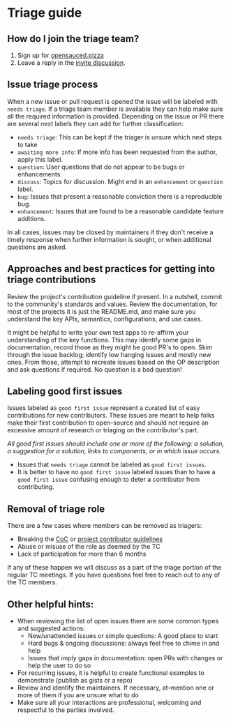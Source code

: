 # Triage guide

## How do I join the triage team?

1. Sign up for [opensauced.pizza](https://opensauced.pizza)
2. Leave a reply in the [invite discussion](https://github.com/open-sauced/open-sauced/discussions/638).

## Issue triage process

When a new issue or pull request is opened the issue will be labeled with `needs triage`. If a triage team member is available they can help make sure all the required information is provided. Depending on the issue or PR there are several next labels they can add for further classification:

- `needs triage`: This can be kept if the triager is unsure which next steps to take
- `awaiting more info`: If more info has been requested from the author, apply this label.
- `question`: User questions that do not appear to be bugs or enhancements.
- `discuss`: Topics for discussion. Might end in an `enhancement` or `question` label.
- `bug`: Issues that present a reasonable conviction there is a reproducible bug.
- `enhancement`: Issues that are found to be a reasonable candidate feature additions.

In all cases, issues may be closed by maintainers if they don't receive a timely response when further information is sought, or when additional questions are asked.

## Approaches and best practices for getting into triage contributions

Review the project's contribution guideline if present. In a nutshell, commit to the community's standards and values. Review the documentation, for most of the projects it is just the README.md, and make sure you understand the key APIs, semantics, configurations, and use cases.

It might be helpful to write your own test apps to re-affirm your understanding of the key functions. This may identify some gaps in documentation, record those as they might be good PR's to open. Skim through the issue backlog; identify low hanging issues and mostly new ones. From those, attempt to recreate issues based on the OP description and ask questions if required. No question is a bad question!

## Labeling good first issues

Issues labeled as `good first issue` represent a curated list of easy contributions for new contributors. These issues are meant to help folks make their first contribution to open-source and should not require an excessive amount of research or triaging on the contributor's part.

*All good first issues should include one or more of the following: a solution, a suggestion for a solution, links to components, or in which issue occurs.*

- Issues that `needs triage` cannot be labeled as `good first issues`.
- It is better to have no `good first issue` labeled issues than to have a `good first issue` confusing enough to deter a contributor from contributing. 

## Removal of triage role

There are a few cases where members can be removed as triagers:

- Breaking the [CoC](./code-of-conduct.md) or [project contributor guidelines](./introduction-to-contributing.md)
- Abuse or misuse of the role as deemed by the TC
- Lack of participation for more than 6 months

If any of these happen we will discuss as a part of the triage portion of the regular TC meetings. If you have questions feel free to reach out to any of the TC members.

## Other helpful hints:

- When reviewing the list of open issues there are some common types and suggested actions:
  - New/unattended issues or simple questions: A good place to start
  - Hard bugs & ongoing discussions: always feel free to chime in and help
  - Issues that imply gaps in documentation: open PRs with changes or help the user to do so
- For recurring issues, it is helpful to create functional examples to demonstrate (publish as gists or a repo)
- Review and identify the maintainers. If necessary, at-mention one or more of them if you are unsure what to do
- Make sure all your interactions are professional, welcoming and respectful to the parties involved.
